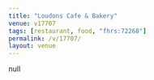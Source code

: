 ```yaml
---
title: "Loudons Cafe & Bakery"
venue: v17707
tags: [restaurant, food, "fhrs:72268"]
permalink: /v/17707/
layout: venue
---
```

null